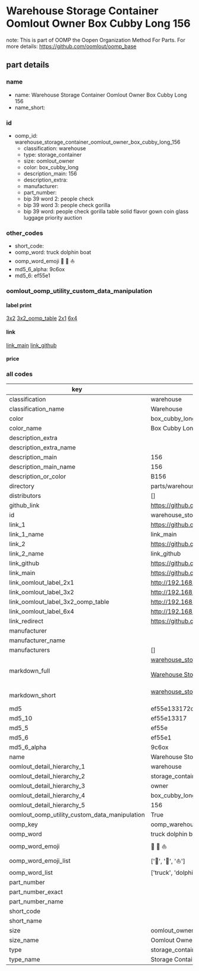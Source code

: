 # Warehouse Storage Container Oomlout Owner Box Cubby Long 156  

note: This is part of OOMP the Oopen Organization Method For Parts. For more details: https://github.com/oomlout/oomp_base

##  part details
  







### name
* name: Warehouse Storage Container Oomlout Owner Box Cubby Long 156
* name_short: 
### id
* oomp_id: warehouse_storage_container_oomlout_owner_box_cubby_long_156
  * classification: warehouse
  * type: storage_container
  * size: oomlout_owner
  * color: box_cubby_long
  * description_main: 156
  * description_extra: 
  * manufacturer: 
  * part_number: 
  * bip 39 word 2: people check
  * bip 39 word 3: people check gorilla
  * bip 39 word: people check gorilla table solid flavor gown coin glass luggage priority auction

### other_codes
* short_code: 
* oomp_word: truck dolphin boat
* oomp_word_emoji :truck: :dolphin: :boat:
* md5_6_alpha: 9c6ox
* md5_6: ef55e1






### oomlout_oomp_utility_custom_data_manipulation
#### label print
[3x2](http://192.168.1.245:1112/?label=oomp%209c6ox)
[3x2_oomp_table](http://192.168.1.108:1112/?label=oomp%209c6ox)
[2x1](http://192.168.1.242:1112/?label=oomp%209c6ox)
[6x4](http://192.168.1.55:1112/?label=oomp%209c6ox)    

#### link

[link_main](https://github.com/oomlout/oomlout_oomp_version_1_messy/tree/main/parts/warehouse_storage_container_oomlout_owner_box_cubby_long_156) [link_github](https://github.com/oomlout/oomlout_oomp_version_1_messy/tree/main/parts/warehouse_storage_container_oomlout_owner_box_cubby_long_156)                             

#### price







### all codes 
| key | value |  
| --- | --- |  
| classification | warehouse |  
| classification_name | Warehouse |  
| color | box_cubby_long |  
| color_name | Box Cubby Long |  
| description_extra |  |  
| description_extra_name |  |  
| description_main | 156 |  
| description_main_name | 156 |  
| description_or_color | B156 |  
| directory | parts/warehouse_storage_container_oomlout_owner_box_cubby_long_156 |  
| distributors | [] |  
| github_link | https://github.com/oomlout/oomlout_oomp_part_src/tree/main/parts/warehouse_storage_container_oomlout_owner_box_cubby_long_156 |  
| id | warehouse_storage_container_oomlout_owner_box_cubby_long_156 |  
| link_1 | https://github.com/oomlout/oomlout_oomp_version_1_messy/tree/main/parts/warehouse_storage_container_oomlout_owner_box_cubby_long_156 |  
| link_1_name | link_main |  
| link_2 | https://github.com/oomlout/oomlout_oomp_version_1_messy/tree/main/parts/warehouse_storage_container_oomlout_owner_box_cubby_long_156 |  
| link_2_name | link_github |  
| link_github | https://github.com/oomlout/oomlout_oomp_version_1_messy/tree/main/parts/warehouse_storage_container_oomlout_owner_box_cubby_long_156 |  
| link_main | https://github.com/oomlout/oomlout_oomp_version_1_messy/tree/main/parts/warehouse_storage_container_oomlout_owner_box_cubby_long_156 |  
| link_oomlout_label_2x1 | http://192.168.1.242:1112/?label=oomp%209c6ox |  
| link_oomlout_label_3x2 | http://192.168.1.245:1112/?label=oomp%209c6ox |  
| link_oomlout_label_3x2_oomp_table | http://192.168.1.108:1112/?label=oomp%209c6ox |  
| link_oomlout_label_6x4 | http://192.168.1.55:1112/?label=oomp%209c6ox |  
| link_redirect | https://github.com/oomlout/oomlout_oomp_version_1_messy/tree/main/parts/warehouse_storage_container_oomlout_owner_box_cubby_long_156 |  
| manufacturer |  |  
| manufacturer_name |  |  
| manufacturers | [] |  
| markdown_full | [warehouse_storage_container_oomlout_owner_box_cubby_long_156](none)<br>[](none)<br>[Warehouse Storage Container Oomlout Owner Box Cubby Long 156](none)<br><br> |  
| markdown_short | [warehouse_storage_container_oomlout_owner_box_cubby_long_156](none)<br><br> |  
| md5 | ef55e133172d6ca562e75dcec949c516 |  
| md5_10 | ef55e13317 |  
| md5_5 | ef55e |  
| md5_6 | ef55e1 |  
| md5_6_alpha | 9c6ox |  
| name | Warehouse Storage Container Oomlout Owner Box Cubby Long 156 |  
| oomlout_detail_hierarchy_1 | warehouse |  
| oomlout_detail_hierarchy_2 | storage_container |  
| oomlout_detail_hierarchy_3 | owner |  
| oomlout_detail_hierarchy_4 | box_cubby_long |  
| oomlout_detail_hierarchy_5 | 156 |  
| oomlout_oomp_utility_custom_data_manipulation | True |  
| oomp_key | oomp_warehouse_storage_container_oomlout_owner_box_cubby_long_156 |  
| oomp_word | truck dolphin boat |  
| oomp_word_emoji | :truck: :dolphin: :boat: |  
| oomp_word_emoji_list | [':truck:', ':dolphin:', ':boat:'] |  
| oomp_word_list | ['truck', 'dolphin', 'boat'] |  
| part_number |  |  
| part_number_exact |  |  
| part_number_name |  |  
| short_code |  |  
| short_name |  |  
| size | oomlout_owner |  
| size_name | Oomlout Owner |  
| type | storage_container |  
| type_name | Storage Container |  
